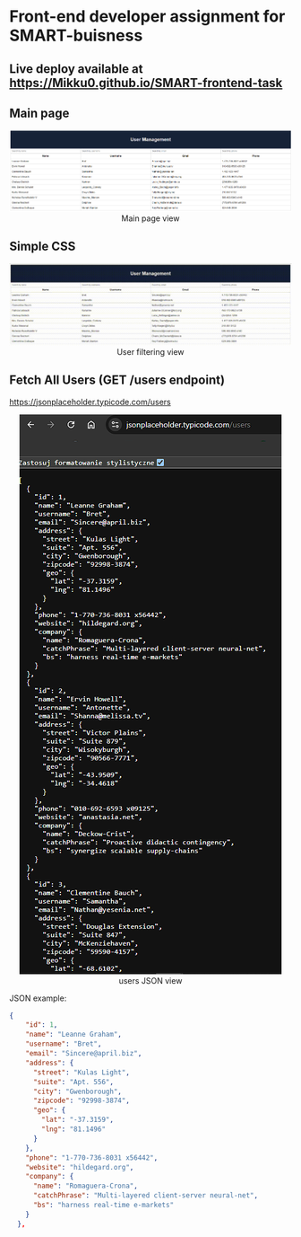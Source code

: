 # Front-end developer assignment for SMART-buisness

## Live deploy available at https://Mikku0.github.io/SMART-frontend-task

## Main page

<p align="center">
  <img src="github-files/main_page.png" alt="main_page" />
  <br />
  <span>Main page view</span>
</p>

## Simple CSS

<p align="center">
  <img src="github-files/main_dynamic.gif" alt="main_page" />
  <br />
  <span>User filtering view</span>
</p>

## Fetch All Users (GET /users endpoint)

https://jsonplaceholder.typicode.com/users

<p align="center">
  <img src="github-files/users_endpoint.png" alt="/users" />
  <br />
  <span>users JSON view</span>
</p>

JSON example:

```json
{
    "id": 1,
    "name": "Leanne Graham",
    "username": "Bret",
    "email": "Sincere@april.biz",
    "address": {
      "street": "Kulas Light",
      "suite": "Apt. 556",
      "city": "Gwenborough",
      "zipcode": "92998-3874",
      "geo": {
        "lat": "-37.3159",
        "lng": "81.1496"
      }
    },
    "phone": "1-770-736-8031 x56442",
    "website": "hildegard.org",
    "company": {
      "name": "Romaguera-Crona",
      "catchPhrase": "Multi-layered client-server neural-net",
      "bs": "harness real-time e-markets"
    }
  },
```
